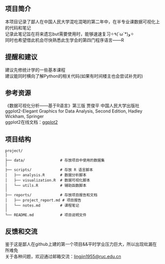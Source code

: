 ## 项目简介
本项目记录了鄙人在中国人民大学混吃混喝的第二年中，在半专业课数据可视化上的代码和笔记  
记录此笔记旨在将来遗忘but需要使用时，能够速速复习✧٩(ˊωˋ*)و✧  
同时也希望借此机会尽快熟悉此生学会的第四门程序语言——R  
## 提醒和建议
建议先修统计学的一些基本课程  
建议能同时横向了解Python的相关代码(如果有时间楼主也会尝试补充的)
## 参考资源
《数据可视化分析——基于R语言》第三版 贾俊平 中国人民大学出版社  
ggplot2-Elegant Graphics for Data Analysis, Second Edition,  Hadley Wickham, Springer  
ggplot2在线文档：[ggplot2](https://ggplot2-book.org/getting-started)
## 项目结构

```
project/
│
├── data/                # 存放项目中使用的数据集
│
├── scripts/             # 存放 R 语言脚本
│   ├── analysis.R       # 数据分析脚本
│   ├── visualization.R  # 数据可视化脚本
│   └── utils.R          # 辅助函数脚本
│
├── reports/             # 存放项目报告和文档
│   ├── project_report.md # 项目报告
│   └── notes.md         # 课程笔记
│
└── README.md            # 项目说明文件
```
## 反馈和交流
鉴于这是鄙人在github上建的第一个项目&&平时学业压力巨大，所以出现纰漏在所难免  
关于各种问题，欢迎通过邮箱交流：lingjin1955@ruc.edu.cn
